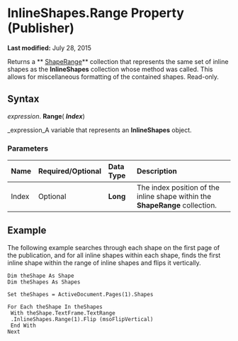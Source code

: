 
# InlineShapes.Range Property (Publisher)

 **Last modified:** July 28, 2015

Returns a  ** [ShapeRange](c85967c9-af43-747d-7e0b-64ddc22c84be.md)** collection that represents the same set of inline shapes as the **InlineShapes** collection whose method was called. This allows for miscellaneous formatting of the contained shapes. Read-only.

## Syntax

 _expression_. **Range**( **_Index_**)

 _expression_A variable that represents an  **InlineShapes** object.


### Parameters



|**Name**|**Required/Optional**|**Data Type**|**Description**|
|:-----|:-----|:-----|:-----|
|Index|Optional| **Long**|The index position of the inline shape within the  **ShapeRange** collection.|

## Example

The following example searches through each shape on the first page of the publication, and for all inline shapes within each shape, finds the first inline shape within the range of inline shapes and flips it vertically.


```
Dim theShape As Shape 
Dim theShapes As Shapes 
 
Set theShapes = ActiveDocument.Pages(1).Shapes 
 
For Each theShape In theShapes 
 With theShape.TextFrame.TextRange 
 .InlineShapes.Range(1).Flip (msoFlipVertical) 
 End With 
Next
```

